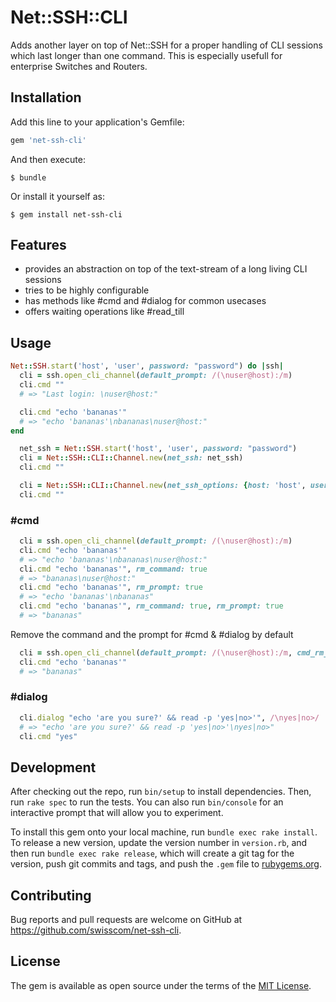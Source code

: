 # Net::SSH::CLI

Adds another layer on top of Net::SSH for a proper handling of CLI sessions which last longer than one command. This is especially usefull for enterprise Switches and Routers.

## Installation

Add this line to your application's Gemfile:

```ruby
gem 'net-ssh-cli'
```

And then execute:

    $ bundle

Or install it yourself as:

    $ gem install net-ssh-cli

## Features

 - provides an abstraction on top of the text-stream of a long living CLI sessions
 - tries to be highly configurable
 - has methods like #cmd and #dialog for common usecases
 - offers waiting operations like #read_till

## Usage

```ruby
Net::SSH.start('host', 'user', password: "password") do |ssh|
  cli = ssh.open_cli_channel(default_prompt: /(\nuser@host):/m)
  cli.cmd ""
  # => "Last login: \nuser@host:"

  cli.cmd "echo 'bananas'"
  # => "echo 'bananas'\nbananas\nuser@host:"
end
```

```ruby
  net_ssh = Net::SSH.start('host', 'user', password: "password")
  cli = Net::SSH::CLI::Channel.new(net_ssh: net_ssh)
  cli.cmd ""
```

```ruby
  cli = Net::SSH::CLI::Channel.new(net_ssh_options: {host: 'host', user: 'user', password: 'password'})
  cli.cmd ""
```

### #cmd
```ruby
  cli = ssh.open_cli_channel(default_prompt: /(\nuser@host):/m)
  cli.cmd "echo 'bananas'"
  # => "echo 'bananas'\nbananas\nuser@host:"
  cli.cmd "echo 'bananas'", rm_command: true
  # => "bananas\nuser@host:"
  cli.cmd "echo 'bananas'", rm_prompt: true
  # => "echo 'bananas'\nbananas"
  cli.cmd "echo 'bananas'", rm_command: true, rm_prompt: true
  # => "bananas"
```

Remove the command and the prompt for #cmd & #dialog by default
```ruby
  cli = ssh.open_cli_channel(default_prompt: /(\nuser@host):/m, cmd_rm_command: true, cmd_rm_prompt: true)
  cli.cmd "echo 'bananas'"
  # => "bananas"
```

### #dialog
```ruby
  cli.dialog "echo 'are you sure?' && read -p 'yes|no>'", /\nyes|no>/
  # => "echo 'are you sure?' && read -p 'yes|no>'\nyes|no>"
  cli.cmd "yes"
```

## Development

After checking out the repo, run `bin/setup` to install dependencies. Then, run `rake spec` to run the tests. You can also run `bin/console` for an interactive prompt that will allow you to experiment.

To install this gem onto your local machine, run `bundle exec rake install`. To release a new version, update the version number in `version.rb`, and then run `bundle exec rake release`, which will create a git tag for the version, push git commits and tags, and push the `.gem` file to [rubygems.org](https://rubygems.org).

## Contributing

Bug reports and pull requests are welcome on GitHub at https://github.com/swisscom/net-ssh-cli.

## License

The gem is available as open source under the terms of the [MIT License](https://opensource.org/licenses/MIT).
